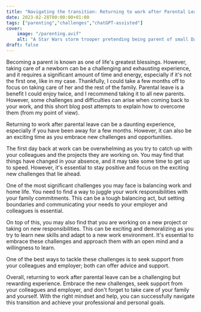 ```yaml
---
title: "Navigating the transition: Returning to work after Parental Leave"
date: 2023-02-28T00:00:00+01:00
tags: ["parenting","challenges","chatGPT-assisted"]
cover:
    image: "/parenting.avif"
    alt: "A Star Wars storm trooper pretending being parent of small Darth Vader, who rides a bike."
draft: false
---
```


Becoming a parent is known as one of life's greatest blessings. However, taking care of a newborn can be a challenging and exhausting experience, and it requires a significant amount of time and energy, especially if it's not the first one, like in my case.
Thankfully, I could take a few months off to focus on taking care of her and the rest of the family. Parental leave is a benefit I could enjoy twice, and I recommend taking it to all new parents. However, some challenges and difficulties can arise when coming back to your work, and this short blog post attempts to explain how to overcome them (from my point of view).

Returning to work after parental leave can be a daunting experience, especially if you have been away for a few months. However, it can also be an exciting time as you embrace new challenges and opportunities. 

The first day back at work can be overwhelming as you try to catch up with your colleagues and the projects they are working on. You may find that things have changed in your absence, and it may take some time to get up to speed. However, it's essential to stay positive and focus on the exciting new challenges that lie ahead.

One of the most significant challenges you may face is balancing work and home life. You need to find a way to juggle your work responsibilities with your family commitments. This can be a tough balancing act, but setting boundaries and communicating your needs to your employer and colleagues is essential.

On top of this, you may also find that you are working on a new project or taking on new responsibilities. This can be exciting and demoralizing as you try to learn new skills and adapt to a new work environment. It's essential to embrace these challenges and approach them with an open mind and a willingness to learn.

One of the best ways to tackle these challenges is to seek support from your colleagues and employer; both can offer advice and support.

Overall, returning to work after parental leave can be a challenging but rewarding experience. Embrace the new challenges, seek support from your colleagues and employer, and don't forget to take care of your family and yourself. With the right mindset and help, you can successfully navigate this transition and achieve your professional and personal goals.